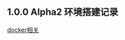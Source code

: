 ## 1.0.0 Alpha2 环境搭建记录

[docker相关](https://www.gitbook.com/book/hime-cn/hime-learn-fabric1-0/edit#)


